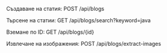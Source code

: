 Създаване на статия: POST /api/blogs

Търсене на статии: GET /api/blogs/search?keyword=java

Вземане по ID: GET /api/blogs/{id}

Извлечане на изображения: POST /api/blogs/extract-images
